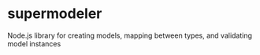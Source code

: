# supermodeler
Node.js library for creating models, mapping between types, and validating model instances
